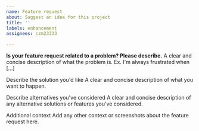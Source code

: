 ```yaml
---
name: Feature request
about: Suggest an idea for this project
title: ''
labels: enhancement
assignees: czm23333

---
```


**Is your feature request related to a problem? Please describe.**
A clear and concise description of what the problem is. Ex. I'm always frustrated when [...]

Describe the solution you'd like
A clear and concise description of what you want to happen.

Describe alternatives you've considered
A clear and concise description of any alternative solutions or features you've considered.

Additional context
Add any other context or screenshots about the feature request here.
